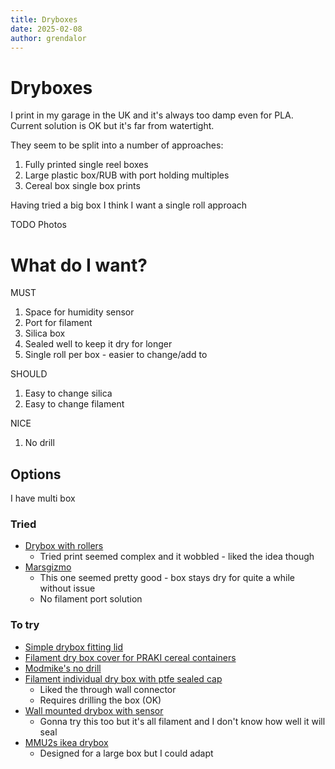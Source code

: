 ```yaml
---
title: Dryboxes
date: 2025-02-08
author: grendalor
---
```

# Dryboxes
I print in my garage in the UK and it's always too damp even for PLA. Current solution is OK but it's far from watertight.

They seem to be split into a number of approaches:
1. Fully printed single reel boxes
2. Large plastic box/RUB with port holding multiples
3. Cereal box single box prints

Having tried a big box I think I want a single roll approach

TODO Photos

# What do I want?
MUST
1. Space for humidity sensor
1. Port for filament
1. Silica box
3. Sealed well to keep it dry for longer
1. Single roll per box - easier to change/add to

SHOULD
1. Easy to change silica
1. Easy to change filament

NICE
1. No drill

## Options

I have multi box
### Tried
* [Drybox with rollers](https://www.printables.com/model/952313-filament-dry-box-with-rollers/files)
    * Tried print seemed complex and it wobbled - liked the idea though
* [Marsgizmo](https://www.printables.com/model/381382-marsgizmo-drybox-filament-bunker-v3-remix)
    * This one seemed pretty good - box stays dry for quite a while without issue
    * No filament port solution

### To try
* [Simple drybox fitting lid](https://www.printables.com/model/1154325-simple-drybox-fitting-lid)
* [Filament dry box cover for PRAKI cereal containers](https://www.printables.com/model/722685-filament-dry-box-cover-for-praki-cereal-containers)
* [Modmike's no drill](https://www.thingiverse.com/thing:6254854)
* [Filament individual dry box with ptfe sealed cap](https://www.thingiverse.com/thing:3238988?fbclid=IwAR20TpqJpXObpLj6x-_yKr1OUK7HbZM3xERaQc8JpF3iqbutAZzre0-Ssak#google_vignette)
    * Liked the through wall connector
    * Requires drilling the box (OK)
* [Wall mounted drybox with sensor](https://www.printables.com/model/4605-wall-mounted-drybox-with-sensor)
    * Gonna try this too but it's all filament and I don't know how well it will seal
* [MMU2s ikea drybox](https://www.printables.com/model/3428-mmu2s-ikea-drybox)
    * Designed for a large box but I could adapt


